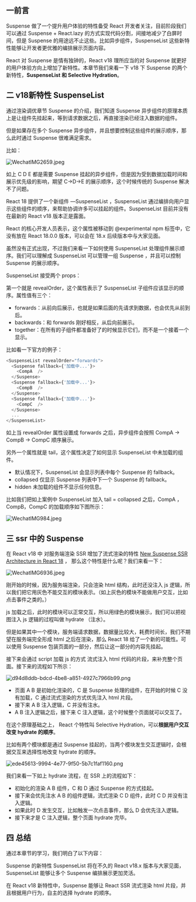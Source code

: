 ## 一前言

Suspense 做了一个提升用户体验的特性备受 React 开发者关注，目前阶段我们可以通过 Suspense + React.lazy 的方式实现代码分割，间接地减少了白屏时间，但是 Suspense 的用途远不止这些。比如异步组件，SuspenseList 这些新特性能够让开发者更优雅的编排展示页面内容。

React 对 Suspense 是情有独钟的，React v18 理所应当的对 Suspense 就更好的用户体验方向上增加了新特性。本章节我们来看一下 v18 下 Suspense 的两个新特性，**SuspenseList 和 Selective Hydration**。

## 二 v18新特性 SuspenseList

通过渲染调优章节 Suspense 的介绍，我们知道 Suspense 异步组件的原理本质上是让组件先挂起来，等到请求数据之后，再直接渲染已经注入数据的组件。

但是如果存在多个 Suspense 异步组件，并且想要控制这些组件的展示顺序，那么此时通过 Suspense 很难满足需求。

比如：


![WechatIMG2659.jpeg](./images/1138744337354ca3823f873e4cd36f9a~tplv-k3u1fbpfcp-watermark.image.png)

如上 C D E 都是需要 Suspense 挂起的异步组件，但是因为受到数据加载时间和展示优先级的影响，期望 C->D->E 的展示顺序，这个时候传统的 Suspense 解决不了问题。

React 18 提供了一个新组件 —SuspenseList ，SuspenseList 通过编排向用户显示这些组件的顺序，来帮助协调许多可以挂起的组件。SuspenseList 目前并没有在最新的 React v18 版本正是露面。

React 的核心开发人员表示，这个属性被移动到 @experimental npm 标签中，它没有放在 React 18.0.0 版本，可以会在 18.x 后续版本中与大家见面。

虽然没有正式出现，不过我们来看一下如何使用 SuspenseList 处理组件展示顺序。我们可以理解成 SuspenseList 可以管理一组 Suspense ，并且可以控制 Suspense 的展示顺序。

SuspenseList 接受两个 props：

第一个就是 revealOrder，这个属性表示了 SuspenseList 子组件应该显示的顺序。属性值有三个：

* forwards：从前向后展示，也就是如果后面的先请求到数据，也会优先从前到后。
* backwards：和 forwards 刚好相反，从后向前展示。
* together：在所有的子组件都准备好了的时候显示它们，而不是一个接着一个显示。

比如看一下官方的例子：

````js
<SuspenseList revealOrder="forwards">
  <Suspense fallback={'加载中...'}>
    <CompA  />
  </Suspense>
  <Suspense fallback={'加载中...'}>
    <CompB  />
  </Suspense>
  <Suspense fallback={'加载中...'}>
    <CompC  />
  </Suspense>
  ...
</SuspenseList>
````
如上当 revealOrder 属性设置成 forwards 之后，异步组件会按照 CompA -> CompB -> CompC 顺序展示。



另外一个属性就是 tail，这个属性决定了如何显示 SuspenseList 中未加载的组件。

* 默认情况下，SuspenseList 会显示列表中每个 Suspense 的 fallback。
* collapsed 仅显示 Suspense 列表中下一个   Suspense 的 fallback。
* hidden 未加载的组件不显示任何信息。

比如我们把如上案例中 SuspenseList 加入 tail = collapsed 之后，CompA ，CompB，CompC 的加载顺序如下图所示：


![WechatIMG984.jpeg](./images/1aa855481e664406b42aa9a3dfb2642a~tplv-k3u1fbpfcp-watermark.image.png)


## 三 ssr 中的 Suspense

在 React v18 中 对服务端渲染 SSR 增加了流式渲染的特性  [New Suspense SSR Architecture in React 18](https://github.com/reactwg/react-18/discussions/37) ， 那么这个特性是什么呢？我们来看一下：

![WechatIMG6936.jpeg](./images/a96d5fa7247a4d8ab79bfe9f909c5f3f~tplv-k3u1fbpfcp-watermark.image.png)

刚开始的时候，因为服务端渲染，只会渲染 html 结构，此时还没注入 js 逻辑，所以我们把它用灰色不能交互的模块表示。（如上灰色的模块不能做用户交互，比如点击事件之类的。）

 js 加载之后，此时的模块可以正常交互，所以用绿色的模块展示，我们可以把视图注入 js 逻辑的过程叫做 hydrate （注水）。

但是如果其中一个模块，服务端请求数据，数据量比较大，耗费时间长，我们不期望在服务端完全形成 html 之后在渲染，那么 React 18 给了一个新的可能性。可以使用 Suspense 包装页面的一部分，然后让这一部分的内容先挂起。


接下来会通过 script 加载 js 的方式 流式注入 html 代码的片段，来补充整个页面。接下来的流程如下所示：


![d94d8ddb-bdcd-4be8-a851-4927c7966b99.png](./images/c3bc06ab86554f92940e82d8f9d1a64c~tplv-k3u1fbpfcp-watermark.image.png)

* 页面 A B 是初始化渲染的，C 是 Suspense 处理的组件，在开始的时候 C 没有加载，C 通过流式渲染的方式优先注入 html 片段。
* 接下来 A B 注入逻辑，C 并没有注水。
* A B 注入逻辑之后，接下来 C 注入逻辑，这个时候整个页面就可以交互了。

在这个原理基础之上， React 个特性叫 Selective Hydration，可以**根据用户交互改变 hydrate 的顺序**。

比如有两个模块都是通过 Suspense 挂起的，当两个模块发生交互逻辑时，会根据交互来选择性地改变 hydrate 的顺序。


![ede45613-9994-4e77-9f50-5b7c1faf1160.png](./images/b6ce39daec1347c9bb023fe1d0f13ada~tplv-k3u1fbpfcp-watermark.image.png)

我们来看一下如上 hydrate 流程，在 SSR 上的流程如下：
* 初始化的渲染 A B 组件，C 和 D 通过 Suspense 的方式挂起。
* 接下来会优先注水 A B 的组件逻辑，流式渲染 C D 组件，此时 C D 并没有注入逻辑。
* 如果此时 D 发生交互，比如触发一次点击事件，那么 D 会优先注入逻辑。
* 接下来才是 C 注入逻辑，整个页面 hydrate 完毕。

## 四 总结

通过本章节的学习，我们明白了以下内容：

Suspense 的新特性 SuspenseList 将在不久的 React v18.x 版本与大家见面，SuspenseList 能够让多个 Suspense 编排展示更加灵活。

在 React v18 新特性中，Suspense 能够让 React SSR 流式渲染 html 片段，并且根据用户行为，自主的选择 hydrate 的顺序。
